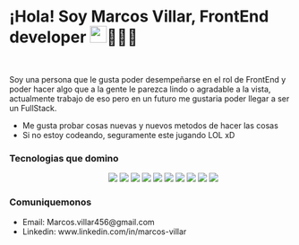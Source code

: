 <style>
.center{
    width:550px;
    margin:auto
    }
</style>
<h1>
    ¡Hola!  Soy Marcos Villar, FrontEnd developer   <img 
     src="https://user-images.githubusercontent.com/42378118/110234147-e3259600-7f4e-11eb-95be-0c4047144dea.gif"
      width="30"  
    />👨🏻‍💻
</h1>
<br/>
<P>Soy una persona que le gusta poder desempeñarse en el rol de FrontEnd y poder hacer algo que a la gente le parezca lindo o agradable a la vista, actualmente trabajo de eso pero en un futuro me gustaria poder llegar a ser un FullStack.</P>
<ul>
    <li>Me gusta probar cosas nuevas y nuevos metodos de hacer las cosas</li>
    <li>Si no estoy codeando, seguramente este jugando LOL xD</li>
</ul>

<h3>
    Tecnologias que domino
</h3>
<div align="center" dir="auto" class='center'>
    <img src='https://img.shields.io/badge/HTML5-E34F26?style=for-the-badge&logo=html5&logoColor=white'/>
    <img src='https://img.shields.io/badge/CSS3-1572B6?style=for-the-badge&logo=css3&logoColor=white'/>
    <img src='https://img.shields.io/badge/JavaScript-F7DF1E?style=for-the-badge&logo=javascript&logoColor=black'/>
    <img src='https://img.shields.io/badge/Node.js-43853D?style=for-the-badge&logo=node.js&logoColor=white'/>
    <img src='https://img.shields.io/badge/Sass-CC6699?style=for-the-badge&logo=sass&logoColor=white'/>
    <img src='https://img.shields.io/badge/React-20232A?style=for-the-badge&logo=react&logoColor=61DAFB'/>
    <img src='https://img.shields.io/badge/Express.js-404D59?style=for-the-badge'/>
    <img src='https://img.shields.io/badge/Redux-593D88?style=for-the-badge&logo=redux&logoColor=white'/>
    <img src='https://img.shields.io/badge/MySQL-00000F?style=for-the-badge&logo=mysql&logoColor=white'/>
    <img src='https://img.shields.io/badge/PostgreSQL-316192?style=for-the-badge&logo=postgresql&logoColor=white'/>
</div>
<h3>
   Comuniquemonos
</h3>
<div>
    <ul>
        <li>Email: Marcos.villar456@gmail.com</li>
        <li>Linkedin: www.linkedin.com/in/marcos-villar</li>
    </ul>
</div>

